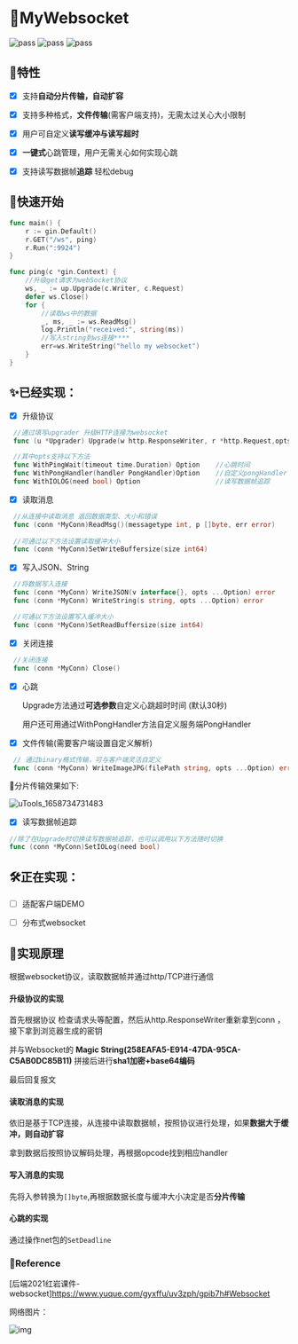 # 🎉MyWebsocket

![pass](https://img.shields.io/badge/building-pass-green) ![pass](https://img.shields.io/badge/checks-pass-green) ![pass](https://img.shields.io/badge/tests-pass-green)
## 🎁特性

- [x] 支持**自动分片传输，自动扩容**


- [x] 支持多种格式，**文件传输**(需客户端支持)，无需太过关心大小限制


- [x] 用户可自定义**读写缓冲与读写超时**


- [x] **一键式**心跳管理，用户无需关心如何实现心跳


- [x] 支持读写数据帧**追踪** 轻松debug

## 🎿快速开始
```go
func main() {
	r := gin.Default()
	r.GET("/ws", ping)
	r.Run(":9924")
}

func ping(c *gin.Context) {
	//升级get请求为webSocket协议
	ws, _ := up.Upgrade(c.Writer, c.Request)
	defer ws.Close()
	for {
		//读取ws中的数据
		_, ms, _ := ws.ReadMsg()
		log.Println("received:", string(ms))
		//写入string到ws连接****
		err=ws.WriteString("hello my websocket")
	}
}

```


## ✨**已经实现：**

- [x] 升级协议

```go
 //通过填写upgrader 升级HTTP连接为websocket
 func (u *Upgrader) Upgrade(w http.ResponseWriter, r *http.Request,opts ...Option) (conn *MyConn, err error)

 //其中opts支持以下方法
 func WithPingWait(timeout time.Duration) Option    //心跳时间
 func WithPongHandler(handler PongHandler)Option    //自定义pongHandler
 func WithIOLOG(need bool) Option                   //读写数据帧追踪
```

- [x] 读取消息

```go
 //从连接中读取消息 返回数据类型、大小和错误
 func (conn *MyConn)ReadMsg()(messagetype int, p []byte, err error)
  
 //可通过以下方法设置读取缓冲大小
 func (conn *MyConn)SetWriteBuffersize(size int64)
```

- [x] 写入JSON、String

```go
 //将数据写入连接
 func (conn *MyConn) WriteJSON(v interface{}, opts ...Option) error
 func (conn *MyConn) WriteString(s string, opts ...Option) error

 //可通以下方法设置写入缓冲大小
 func (conn *MyConn)SetReadBuffersize(size int64)
```

- [x] 关闭连接

```go
 //关闭连接
 func (conn *MyConn) Close()
```

- [x] 心跳


    Upgrade方法通过**可选参数**自定义心跳超时时间 (默认30秒)

    用户还可用通过WithPongHandler方法自定义服务端PongHandler

- [x] 文件传输(需要客户端设置自定义解析)

```go
 // 通过binary格式传输，可与客户端灵活自定义
 func (conn *MyConn) WriteImageJPG(filePath string, opts ...Option) error
```
  📃分片传输效果如下:


![uTools_1658734731483](http://typora.fengxiangrui.top/1658734761.png)
  
- [x] 读写数据帧追踪
```go
//除了在Upgrade时切换读写数据帧追踪，也可以调用以下方法随时切换
func (conn *MyConn)SetIOLog(need bool)
```
## 🛠正在实现：
- [ ] 适配客户端DEMO

- [ ] 分布式websocket
## 🧪实现原理

根据websocket协议，读取数据帧并通过http/TCP进行通信

#### 升级协议的实现

首先根据协议 检查请求头等配置，然后从http.ResponseWriter重新拿到conn ，接下拿到浏览器生成的密钥

并与Websocket的 **Magic String(258EAFA5-E914-47DA-95CA-C5AB0DC85B11)** 拼接后进行**sha1加密+base64编码**

最后回复报文

#### 读取消息的实现

依旧是基于TCP连接，从连接中读取数据帧，按照协议进行处理，如果**数据大于缓冲，则自动扩容**

拿到数据后按照协议解码处理，再根据opcode找到相应handler

#### 写入消息的实现

先将入参转换为```[]byte```,再根据数据长度与缓冲大小决定是否**分片传输**

#### 心跳的实现

通过操作net包的```SetDeadline```



### 📑Reference

[后端2021红岩课件-websocket]https://www.yuque.com/gyxffu/uv3zph/gpib7h#Websocket

网络图片：

![img](https://img-blog.csdn.net/20140306233501843?watermark/2/text/aHR0cDovL2Jsb2cuY3Nkbi5uZXQvdTAxMDQ4NzU2OA==/font/5a6L5L2T/fontsize/400/fill/I0JBQkFCMA==/dissolve/70/gravity/SouthEast)